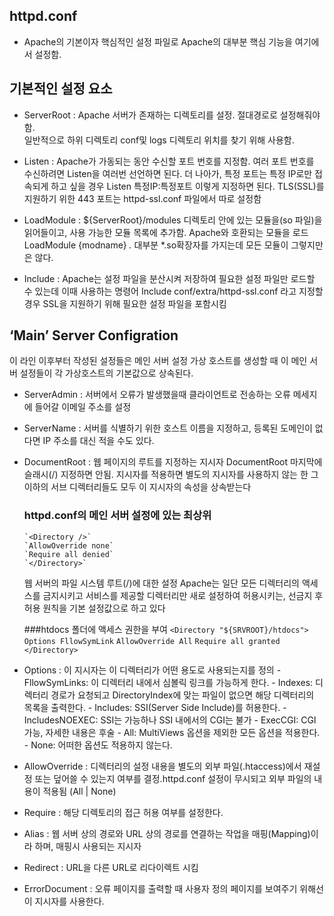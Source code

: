 ## httpd.conf 
- Apache의 기본이자 핵심적인 설정 파일로 Apache의 대부분 핵심 기능을 여기에서 설정함.

## 기본적인 설정 요소 
 - ServerRoot : Apache 서버가 존재하는 디렉토리를 설정. 절대경로로 설정해줘야 함.     
               일반적으로 하위 디렉토리 conf및 logs 디렉토리 위치를 찾기 위해 사용함.

 - Listen : Apache가 가동되는 동안 수신할 포트 번호를 지정함. 여러 포트 번호를 수신하려면 Listen을 여러번 선언하면 된다. 
            더 나아가, 특정 포트는 특정 IP로만 접속되게 하고 싶을 경우 Listen 특정IP:특정포트 이렇게 지정하면 된다. 
            TLS(SSL)를 지원하기 위한 443 포트는 httpd-ssl.conf 파일에서 따로 설정함

- LoadModule : ${ServerRoot}/modules 디렉토리 안에 있는 모듈을(so 파일)을 읽어들이고, 사용 가능한 모듈 목록에 추가함.
               Apache와 호환되는 모듈을 로드  LoadModule {modname}  *.* 대부분 *.so확장자를 가지는데 모든 모듈이 그렇지만은 않다. 

- Include : Apache는 설정 파일을 분산시켜 저장하여 필요한 설정 파일만 로드할 수 있는데 이때 사용하는 명령어
            Include conf/extra/httpd-ssl.conf 라고 지정할 경우 SSL을 지원하기 위해 필요한 설정 파일을 포함시킴

## ‘Main’ Server Configration
   이 라인 이후부터  작성된 설정들은 메인 서버 설정
   가상 호스트를 생성할 때 이 메인 서버 설정들이 각 가상호스트의 기본값으로 상속된다.

- ServerAdmin : 서버에서 오류가 발생했을때 클라이언트로 전송하는 오류 메세지에 들어갈 이메일 주소를 설정

- ServerName : 서버를 식별하기 위한 호스트 이름을 지정하고, 등록된 도메인이 없다면 IP 주소를 대신 적을 수도 있다.

- DocumentRoot : 웹 페이지의 루트를 지정하는 지시자 
                 DocumentRoot 마지막에 슬래시(/) 지정하면 안됨.
                 <Directory> 지시자를 적용하면 별도의 <Directory> 지시자를 사용하지 않는 한 그 이하의 서브 디렉터리들도 모두 이 지시자의 속성을 상속받는다

  ### httpd.conf의 메인 서버 설정에 있는 최상위 <Directory>
      `<Directory />`
      `AllowOverride none`
      `Require all denied`
      `</Directory>`

  웹 서버의 파일 시스템 루트(/)에 대한 설정
  Apache는 일단 모든 디렉터리의 액세스를 금지시키고 서비스를 제공할 디렉터리만 새로 설정하여 허용시키는, 선금지 후허용 원칙을 기본 설정값으로 하고 있다

  ###htdocs 폴더에 액세스 권한을 부여
  `<Directory "${SRVROOT}/htdocs">`
  `Options FllowSymLink`
  `AllowOverride All`
  `Require all granted`
  `</Directory>`

- Options :  이 지시자는 이 디렉터리가 어떤 용도로 사용되는지를 정의
            - FllowSymLinks: 이 디렉터리 내에서 심볼릭 링크를 가능하게 한다.
            - Indexes: 디렉터리 경로가 요청되고 DirectoryIndex에 맞는 파일이 없으면 해당 디렉터리의 목록을 출력한다.
            - Includes: SSI(Server Side Include)를 허용한다.
            - IncludesNOEXEC: SSI는 가능하나 SSI 내에서의 CGI는 불가
            - ExecCGI: CGI 가능, 자세한 내용은 후술
            - All: MultiViews 옵션을 제외한 모든 옵션을 적용한다.
            - None: 어떠한 옵션도 적용하지 않는다.

- AllowOverride : 디렉터리의 설정 내용을 별도의 외부 파일(.htaccess)에서 재설정 또는 덮어쓸 수 있는지 여부를 결정.httpd.conf 설정이 무시되고 외부 파일의 내용이 적용됨 (All | None)

- Require : 해당 디렉토리의 접근 허용 여부를 설정한다.

- Alias : 웹 서버 상의 경로와 URL 상의 경로를 연결하는 작업을 매핑(Mapping)이라 하며, 매핑시 사용되는 지시자 

- Redirect : URL을 다른 URL로 리다이렉트 시킴

- ErrorDocument : 오류 페이지를 출력할 때 사용자 정의 페이지를 보여주기 위해선 이 지시자를 사용한다.
  
  
  
